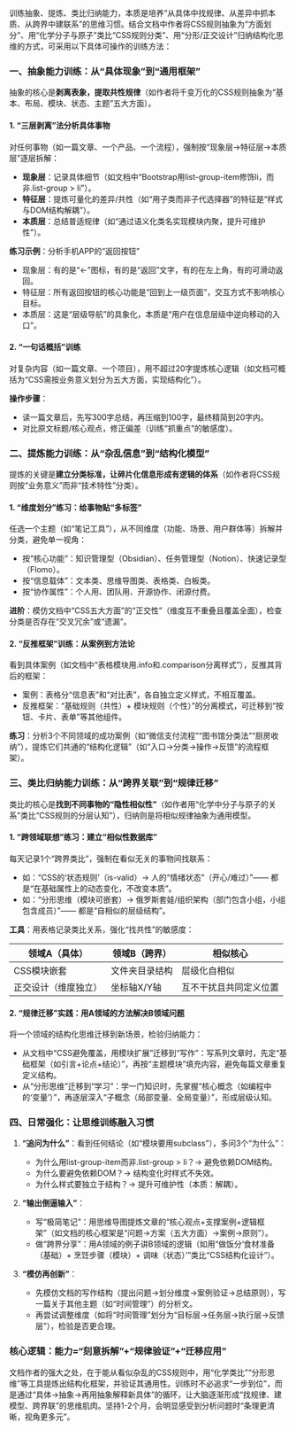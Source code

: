 训练抽象、提炼、类比归纳能力，本质是培养“从具体中找规律、从差异中抓本质、从跨界中建联系”的思维习惯。结合文档中作者将CSS规则抽象为“方面划分”、用“化学分子与原子”类比“CSS规则分类”、用“分形/正交设计”归纳结构化思维的方式，可采用以下具体可操作的训练方法：


### **一、抽象能力训练：从“具体现象”到“通用框架”**  
抽象的核心是**剥离表象，提取共性规律**（如作者将千变万化的CSS规则抽象为“基本、布局、模块、状态、主题”五大方面）。  

#### 1. **“三层剥离”法分析具体事物**  
对任何事物（如一篇文章、一个产品、一个流程），强制按“现象层→特征层→本质层”逐层拆解：  
- **现象层**：记录具体细节（如文档中“Bootstrap用list-group-item修饰li，而非.list-group > li”）。  
- **特征层**：提炼可量化的差异/共性（如“用子类而非子代选择器”的特征是“样式与DOM结构解耦”）。  
- **本质层**：总结普适规律（如“通过语义化类名实现模块内聚，提升可维护性”）。  

**练习示例**：分析手机APP的“返回按钮”  
- 现象层：有的是“←”图标，有的是“返回”文字，有的在左上角，有的可滑动返回。  
- 特征层：所有返回按钮的核心功能是“回到上一级页面”，交互方式不影响核心目标。  
- 本质层：这是“层级导航”的具象化，本质是“用户在信息层级中逆向移动的入口”。  


#### 2. **“一句话概括”训练**  
对复杂内容（如一篇文章、一个项目），用不超过20字提炼核心逻辑（如文档可概括为“CSS需按业务意义划分为五大方面，实现结构化”）。  

**操作步骤**：  
- 读一篇文章后，先写300字总结，再压缩到100字，最终精简到20字内。  
- 对比原文标题/核心观点，修正偏差（训练“抓重点”的敏感度）。  


### **二、提炼能力训练：从“杂乱信息”到“结构化模型”**  
提炼的关键是**建立分类标准，让碎片化信息形成有逻辑的体系**（如作者将CSS规则按“业务意义”而非“技术特性”分类）。  

#### 1. **“维度划分”练习：给事物贴“多标签”**  
任选一个主题（如“笔记工具”），从不同维度（功能、场景、用户群体等）拆解并分类，避免单一视角：  
- 按“核心功能”：知识管理型（Obsidian）、任务管理型（Notion）、快速记录型（Flomo）。  
- 按“信息载体”：文本类、思维导图类、表格类、白板类。  
- 按“协作属性”：个人用、团队用、开源协作、闭源付费。  

**进阶**：模仿文档中“CSS五大方面”的“正交性”（维度互不重叠且覆盖全面），检查分类是否存在“交叉冗余”或“遗漏”。  


#### 2. **“反推框架”训练：从案例到方法论**  
看到具体案例（如文档中“表格模块用.info和.comparison分离样式”），反推其背后的框架：  
- 案例：表格分“信息表”和“对比表”，各自独立定义样式，不相互覆盖。  
- 反推框架：“基础规则（共性）+ 模块规则（个性）”的分离模式，可迁移到“按钮、卡片、表单”等其他组件。  

**练习**：分析3个不同领域的成功案例（如“微信支付流程”“图书馆分类法”“厨房收纳”），提炼它们共通的“结构化逻辑”（如“入口→分类→操作→反馈”的流程框架）。  


### **三、类比归纳能力训练：从“跨界关联”到“规律迁移”**  
类比的核心是**找到不同事物的“隐性相似性”**（如作者用“化学中分子与原子的关系”类比“CSS规则的分层认知”），归纳则是将相似规律抽象为通用模型。  

#### 1. **“跨领域联想”练习：建立“相似性数据库”**  
每天记录1个“跨界类比”，强制在看似无关的事物间找联系：  
- 如：“CSS的‘状态规则’（is-valid）→ 人的“情绪状态”（开心/难过）”—— 都是“在基础属性上的动态变化，不改变本质”。  
- 如：“分形思维（模块可嵌套）→ 俄罗斯套娃/组织架构（部门包含小组，小组包含成员）”—— 都是“自相似的层级结构”。  

**工具**：用表格记录类比关系，强化“找共性”的敏感度：  

| 领域A（具体）       | 领域B（跨界）       | 相似核心          |  
|---------------------|---------------------|-------------------|  
| CSS模块嵌套         | 文件夹目录结构      | 层级化自相似      |  
| 正交设计（维度独立） | 坐标轴X/Y轴         | 互不干扰且共同定义位置 |  


#### 2. **“规律迁移”实践：用A领域的方法解决B领域问题**  
将一个领域的结构化思维迁移到新场景，检验归纳能力：  
- 从文档中“CSS避免覆盖，用模块扩展”迁移到“写作”：写系列文章时，先定“基础框架（如引言+论点+结论）”，再按“主题模块”填充内容，避免每篇文章重复定义结构。  
- 从“分形思维”迁移到“学习”：学一门知识时，先掌握“核心概念（如编程中的‘变量’）”，再逐层深入“子概念（局部变量、全局变量）”，形成层级认知。  


### **四、日常强化：让思维训练融入习惯**  
1. **“追问为什么”**：看到任何结论（如“模块要用subclass”），多问3个“为什么”：  
   - 为什么用list-group-item而非.list-group > li？→ 避免依赖DOM结构。  
   - 为什么要避免依赖DOM？→ 结构变化时样式不失效。  
   - 为什么样式要独立于结构？→ 提升可维护性（本质：解耦）。  

2. **“输出倒逼输入”**：  
   - 写“极简笔记”：用思维导图提炼文章的“核心观点+支撑案例+逻辑框架”（如文档的核心框架是“问题→方案（五大方面）→案例→原则”）。  
   - 做“跨界分享”：用A领域的例子讲B领域的逻辑（如用“做饭分‘食材准备（基础）+ 烹饪步骤（模块）+ 调味（状态）’”类比“CSS结构化设计”）。  

3. **“模仿再创新”**：  
   - 先模仿文档的写作结构（提出问题→划分维度→案例验证→总结原则），写一篇关于其他主题（如“时间管理”）的分析文。  
   - 再尝试调整维度（如将“时间管理”划分为“目标层→任务层→执行层→反馈层”），检验是否更合理。  


### **核心逻辑：能力=“刻意拆解”+“规律验证”+“迁移应用”**  
文档作者的强大之处，在于能从看似杂乱的CSS规则中，用“化学类比”“分形思维”等工具提炼出结构化框架，并验证其通用性。训练时不必追求“一步到位”，而是通过“具体→抽象→再用抽象解释新具体”的循环，让大脑逐渐形成“找规律、建模型、跨界联”的思维肌肉。坚持1-2个月，会明显感受到分析问题时“条理更清晰，视角更多元”。
